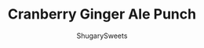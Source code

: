 ---
layout: ../../layouts/MarkdownPostLayout.astro
title: Cranberry Ginger Ale Punch
author: ShugarySweets
pubDate: 2019-12-07
description: "Cranberry Ginger Ale Punch is a beautiful holiday punch that comes together in no time. And you can keep it kid-friendly or serve it with rum or vodka."
image_url: https://www.shugarysweets.com/wp-content/uploads/2016/12/cranberry-gingerale-punch-3.jpg
tags: ["Drinks","American"]
calories: 130
protein: 1
carbohydrates: 29
fats: 0
fiber: 1
ingredients: ["64 ounces Cranberry Juice","1 liter Ginger Ale","3 Limes, Sliced","2 cups Fresh Cranberries","Vodka, Or rum, optional"]
serves: 12
time: "5 minutes"
prepTime: "5 minutes"
instructions: ["In a large pitcher, combine the cranberry juice with the ginger ale.","Add in fresh limes and cranberries. Serve cold.","For an adult, alcoholic punch, add an ounce (or more/less) of Vodka. ENJOY!"]
nutrition: ["130 calories","29 grams carbohydrates","0 milligrams cholesterol","0 grams fat","1 grams fiber","1 grams protein","0 grams saturated fat","16 milligrams sodium","24 grams sugar","0 grams trans fat","0 grams unsaturated fat"]
---